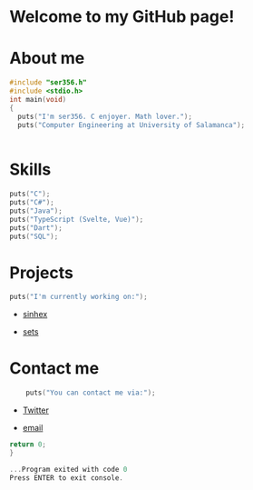 <!--ESTA ES MI MAIN PAGE Y AQUI VOY A PONER INFORMACIÓN IMPORTANTE QUE QUIERO QUE APAREZCA EN MI PAGINA PRINCIPAL DE github en inglés-->

# Welcome to my GitHub page!

# About me

```c
#include "ser356.h"
#include <stdio.h>
int main(void)
{
  puts("I'm ser356. C enjoyer. Math lover.");
  puts("Computer Engineering at University of Salamanca");
  

```

# Skills

```c	
puts("C");
puts("C#");
puts("Java");
puts("TypeScript (Svelte, Vue)");
puts("Dart");
puts("SQL");

```


# Projects

```c
puts("I'm currently working on:");
```
- [sinhex](https://github.com/ser356/sinhex)

- [sets](https://github.com/ser356/sets)


# Contact me
```c
    puts("You can contact me via:");
```



- [Twitter](https://twitter.com/sekitosmr)

- [email](mailto:sergiogarciaseco@usal.es)

```c	
return 0;
}
```

```c
...Program exited with code 0
Press ENTER to exit console.
```